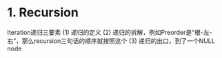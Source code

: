 # 1. Recursion
Iteration递归三要素
(1)	递归的定义
(2) 递归的拆解，例如Preorder是“根-左-右”，那么recursion三句话的顺序就按照这个 
(3) 递归的出口，到了一个NULL node

# 